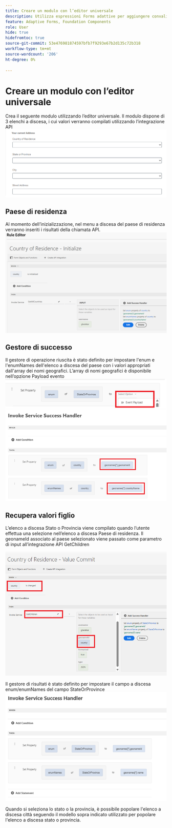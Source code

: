 ```yaml
---
title: Creare un modulo con l’editor universale
description: Utilizza espressioni Forms adattive per aggiungere convalida, calcolo e attivazione o disattivazione automatica della visibilità di una sezione.
feature: Adaptive Forms, Foundation Components
role: User
hide: true
hidefromtoc: true
source-git-commit: 53e476981874597bfb7f9293e67b2d135c72b318
workflow-type: tm+mt
source-wordcount: '206'
ht-degree: 0%

---
```


# Creare un modulo con l’editor universale

Crea il seguente modulo utilizzando l’editor universale. Il modulo dispone di 3 elenchi a discesa, i cui valori verranno compilati utilizzando l’integrazione API
![modulo adattivo](assets/address-form.png)

## Paese di residenza

Al momento dell’inizializzazione, nel menu a discesa del paese di residenza verranno inseriti i risultati della chiamata API.
![initialize-event](assets/initialize-event.png)

## Gestore di successo

Il gestore di operazione riuscita è stato definito per impostare l&#39;enum e l&#39;enumNames dell&#39;elenco a discesa del paese con i valori appropriati dall&#39;array dei nomi geografici. L’array di nomi geografici è disponibile nell’opzione Payload evento
![payload evento](assets/event-payload.png)
![handler di successo](assets/success-handler.png)

## Recupera valori figlio

L’elenco a discesa Stato o Provincia viene compilato quando l’utente effettua una selezione nell’elenco a discesa Paese di residenza. Il geonameId associato al paese selezionato viene passato come parametro di input all’integrazione API GetChildren

![get-children](assets/invoke-service-get-children.png)

Il gestore di risultati è stato definito per impostare il campo a discesa enum/enumNames del campo StateOrProvince
![get-children-success-handler](assets/child-success-handler.png)

Quando si seleziona lo stato o la provincia, è possibile popolare l&#39;elenco a discesa città seguendo il modello sopra indicato utilizzato per popolare l&#39;elenco a discesa stato o provincia.